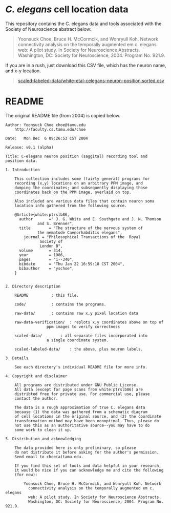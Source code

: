 # *C. elegans* cell location data

This repository contains the C. elegans data and tools associated with the Society of Neuroscience abstract below:

> Yoonsuck Choe, Bruce H. McCormcik, and Wonryull Koh. Network connectivity analysis on the temporally augmented em c. elegans web: A pilot study. In Society for Neuroscience Abstracts.  Washington, DC: Society for Neuroscience, 2004. Program No. 921.9.

If you are in a rush, just download this CSV file, which has the neuron name, and x-y location.

> [scaled-labeled-data/white-etal-celegans-neuron-position.sorted.csv](scaled-labeled-data/white-etal-celegans-neuron-position.sorted.csv)

# README 

The original README file (from 2004) is copied below.

```
Author: Yoonsuck Choe choe@tamu.edu
	http://faculty.cs.tamu.edu/choe

Date:   Mon Dec  6 09:26:53 CST 2004

Release: v0.1 (alpha)

Title: C-elegans neuron position (saggital) recording tool and position data.

1. Introduction

	This collection includes some (fairly general) programs for 
	recording (x,y) locations on an arbitrary PPM image, and
	dumping the coordinates; and subsequently displaying those
	coordinates back on the PPM image, overlaid on top.

	Also included are various data files that contain neuron soma
	location info gathered from the following source.

	@Article{white:ptrslb86,
	  author       =" J. G. White and E. Southgate and J. N. Thomson 
			  and S. Brenner",
	  title        = "The structure of the nervous system of 
			  the nematode Caenorhabditis elegans",
		journal = "Philosophical Transactions of the  Royal 
			   Society of
			   London B",
	  volume       = 314,
	  year         = 1986,
	  pages        = "1--340",
	  bibdate      = "Thu Jan 22 16:59:18 CST 2004",
	  bibauthor    = "yschoe",
	}
	

2. Directory description

	README			: this file.

	code/			: contains the programs.

	raw-data/		: contains raw x,y pixel location data

	raw-data-verification/  : replots x,y coordinates above on top of
				  ppm images to verify correctness

	scaled-data/		: all separate files incorporated into
				  a single coordinate system.

	scaled-labeled-data/	: the above, plus neuron labels.

3. Details

	See each directory's individual README file for more info.

4. Copyright and disclaimer

	All programs are distributed under GNU Public License.
	All data (except for page scans from white:ptrslb86) are
	distribted free for private use. For commercial use, please
	contact the author.

	The data is a rough approximation of true C. elegans data
	because (1) the data was gathered from a schematic diagram
	of cell locations in the original source, and (2) the coordinate
	transformation method may have been nonoptimal. Thus, please do
	not use this as an authoritative source--you may have to do
	some work to clean it up.

5. Distribution and acknowledging

	The data provided here is only preliminary, so please
	do not distribute it before asking for the author's permission.
	Send email to choe(a)tamu.edu.

	If you find this set of tools and data helpful in your research,
	it would be nice if you can acknowledge me and cite the following
	(for now):

        Yoonsuck Choe, Bruce H. McCormcik, and Wonryull Koh. Network
          connectivity analysis on the temporally augmented em c. elegans
          web: A pilot study. In Society for Neuroscience Abstracts.
          Washington, DC: Society for Neuroscience, 2004. Program No. 921.9.
```
